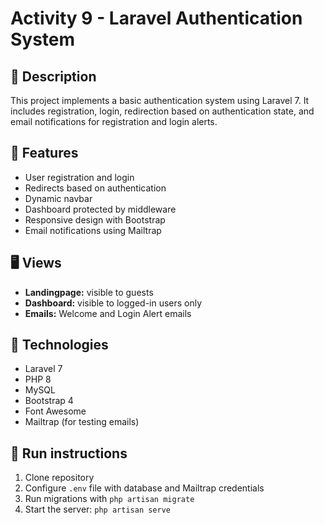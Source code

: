 # Activity 9 - Laravel Authentication System

## 📘 Description
This project implements a basic authentication system using Laravel 7.
It includes registration, login, redirection based on authentication state, 
and email notifications for registration and login alerts.

## 🧩 Features
- User registration and login
- Redirects based on authentication
- Dynamic navbar
- Dashboard protected by middleware
- Responsive design with Bootstrap
- Email notifications using Mailtrap

## 🖥️ Views
- **Landingpage:** visible to guests
- **Dashboard:** visible to logged-in users only
- **Emails:** Welcome and Login Alert emails

## 💾 Technologies
- Laravel 7
- PHP 8
- MySQL
- Bootstrap 4
- Font Awesome
- Mailtrap (for testing emails)

## 🚀 Run instructions
1. Clone repository
2. Configure `.env` file with database and Mailtrap credentials
3. Run migrations with `php artisan migrate`
4. Start the server: `php artisan serve`